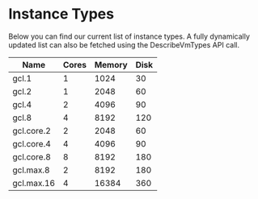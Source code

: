 # Instance Types

Below you can find our current list of instance types. A fully dynamically updated list can also be fetched using the DescribeVmTypes API call.


Name | Cores | Memory | Disk
---- | ----- | ------ | ----
gcl.1 | 1 | 1024 | 30
gcl.2 | 1 | 2048 | 60
gcl.4 | 2 | 4096 | 90
gcl.8 | 4 | 8192 | 120
gcl.core.2 | 2 | 2048 | 60
gcl.core.4 | 4 | 4096 | 90
gcl.core.8 | 8 | 8192 | 180
gcl.max.8 | 2 | 8192 | 180
gcl.max.16 | 4 | 16384 | 360


